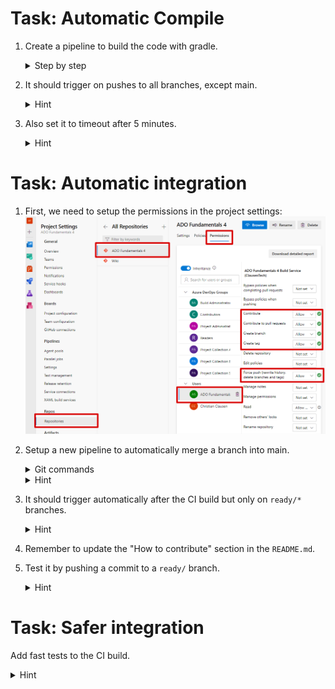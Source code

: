 
# Task: Automatic Compile

1. Create a pipeline to build the code with gradle.

    <details>
      <summary>Step by step</summary>

    1. Create a file called `ci.yml` containing this minimal pipeline:

        ```yaml
        trigger:
          - '*'

        pool:
          vmImage: "ubuntu-latest"

        steps:
          - script: |
              echo “Hello, World!”
            displayName: "Print important message"
        ```

    2. Use this step to checkout the code:

        ```yaml
        - checkout: self
        ```

    3. Use this step to run gradle:

        ```yaml
        - task: Gradle@2
          inputs:
            workingDirectory: ""
            gradleWrapperFile: "gradlew"
            gradleOptions: "-Xmx3072m"
            javaHomeOption: "JDKVersion"
            jdkVersionOption: "1.8"
            jdkArchitectureOption: "x64"
            publishJUnitResults: true
            testResultsFiles: "**/TEST-*.xml"
            tasks: "build"
        ```

    4. Go to Pipelines.
    5. Click "New pipeline".
    6. Click "Azure Repos Git (YAML)".
    7. Select the correct repo.
    8. Click "Existing Azure Pipeline YAML file".
    9. Select the YAML file, then "Continue".
    10. Click the down-arrow next to "Run" and hit "Save".
    11. Click the three dots in the upper right, and hit "Rename/move".
    12. Call it "ci".
    </details>

2. It should trigger on pushes to all branches, except main.

    <details>
      <summary>Hint</summary>

    ```yaml
    trigger:
      branches:
        exclude:
          - main
    ```

    </details>

3. Also set it to timeout after 5 minutes.

    <details>
      <summary>Hint</summary>

    ```yaml
    jobs:
      - job: Test
        timeoutInMinutes: 5
    ```

    Important: `steps` needs to be indented to the same level as `timeoutInMinutes`.
    </details>

# Task: Automatic integration

1. First, we need to setup the permissions in the project settings:
   ![ADO Team permissions screenshot](settings.png)

2. Setup a new pipeline to automatically merge a branch into main.

    <details>
      <summary>Git commands</summary>

    ```sh
    git rebase origin/main
    git branch main
    git push origin main:main
    git push -d origin $(Build.SourceBranch)
    ```

    </details>

    <details>
      <summary>Hint</summary>

    ```yaml
    - checkout: self
      persistCredentials: true
    ```

    </details>

3. It should trigger automatically after the CI build but only on `ready/*` branches.

    <details>
      <summary>Hint</summary>

    ```yaml
    trigger: none
    resources:
      pipelines:
        - pipeline: name
          source: ci
          trigger:
            branches:
              - ready/*
    ```

    </details>

4. Remember to update the "How to contribute" section in the `README.md`.
5. Test it by pushing a commit to a `ready/` branch.

    <details>
      <summary>Hint</summary>

    ```sh
    git push origin HEAD:ready/[BRANCH]
    ```

    </details>

# Task: Safer integration

Add fast tests to the CI build.

<details>
  <summary>Hint</summary>

In the `ci.yml` change

```yaml
tasks: "build"
```

into

```yaml
tasks: "test"
```

</details>
